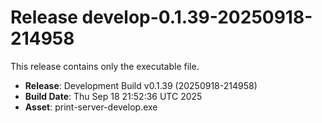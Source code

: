 # Release develop-0.1.39-20250918-214958

This release contains only the executable file.

- **Release**: Development Build v0.1.39 (20250918-214958)
- **Build Date**: Thu Sep 18 21:52:36 UTC 2025
- **Asset**: print-server-develop.exe
